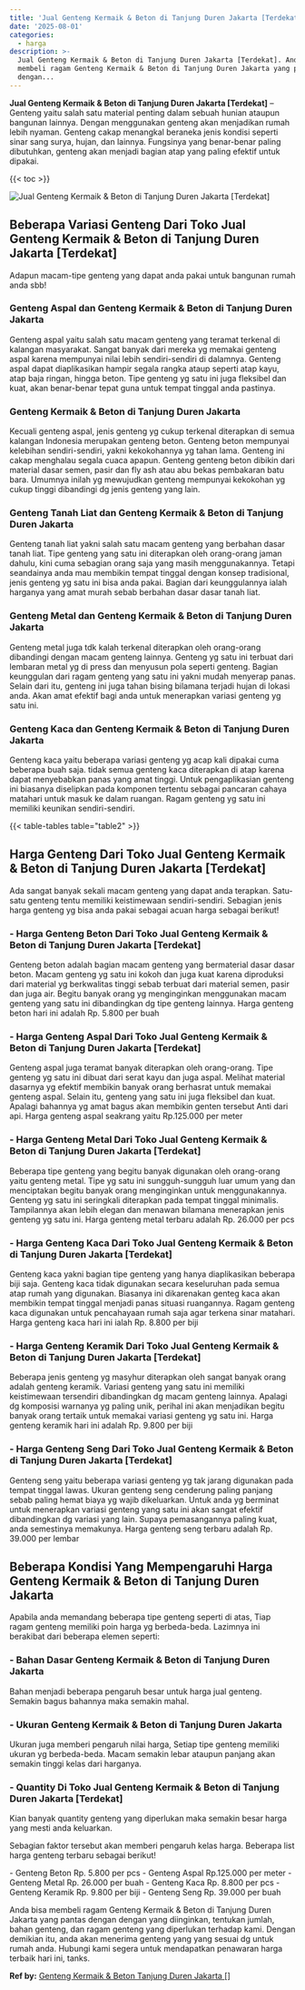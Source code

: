 ```yaml
---
title: 'Jual Genteng Kermaik & Beton di Tanjung Duren Jakarta [Terdekat]'
date: '2025-08-01'
categories:
  - harga
description: >-
  Jual Genteng Kermaik & Beton di Tanjung Duren Jakarta [Terdekat]. Anda bisa
  membeli ragam Genteng Kermaik & Beton di Tanjung Duren Jakarta yang pantas
  dengan...
---
```


**Jual Genteng Kermaik & Beton di Tanjung Duren Jakarta \[Terdekat\]** – Genteng yaitu salah satu material penting dalam sebuah hunian ataupun bangunan lainnya. Dengan menggunakan genteng akan menjadikan rumah lebih nyaman. Genteng cakap menangkal beraneka jenis kondisi seperti sinar sang surya, hujan, dan lainnya. Fungsinya yang benar-benar paling dibutuhkan, genteng akan menjadi bagian atap yang paling efektif untuk dipakai.

{{< toc >}}

![Jual Genteng Kermaik & Beton di Tanjung Duren Jakarta [Terdekat]](/images/genteng-minimalis-murah09.png)

## Beberapa Variasi Genteng Dari Toko Jual Genteng Kermaik & Beton di Tanjung Duren Jakarta \[Terdekat\]

Adapun macam-tipe genteng yang dapat anda pakai untuk bangunan rumah anda sbb!

### Genteng Aspal dan Genteng Kermaik & Beton di Tanjung Duren Jakarta

Genteng aspal yaitu salah satu macam genteng yang teramat terkenal di kalangan masyarakat. Sangat banyak dari mereka yg memakai genteng aspal karena mempunyai nilai lebih sendiri-sendiri di dalamnya. Genteng aspal dapat diaplikasikan hampir segala rangka ataup seperti atap kayu, atap baja ringan, hingga beton. Tipe genteng yg satu ini juga fleksibel dan kuat, akan benar-benar tepat guna untuk tempat tinggal anda pastinya.

### Genteng Kermaik & Beton di Tanjung Duren Jakarta

Kecuali genteng aspal, jenis genteng yg cukup terkenal diterapkan di semua kalangan Indonesia merupakan genteng beton. Genteng beton mempunyai kelebihan sendiri-sendiri, yakni kekokohannya yg tahan lama. Genteng ini cakap menghalau segala cuaca apapun. Genteng genteng beton dibikin dari material dasar semen, pasir dan fly ash atau abu bekas pembakaran batu bara. Umumnya inilah yg mewujudkan genteng mempunyai kekokohan yg cukup tinggi dibandingi dg jenis genteng yang lain.

### Genteng Tanah Liat dan Genteng Kermaik & Beton di Tanjung Duren Jakarta

Genteng tanah liat yakni salah satu macam genteng yang berbahan dasar tanah liat. Tipe genteng yang satu ini diterapkan oleh orang-orang jaman dahulu, kini cuma sebagian orang saja yang masih menggunakannya. Tetapi seandainya anda mau membikin tempat tinggal dengan konsep tradisional, jenis genteng yg satu ini bisa anda pakai. Bagian dari keunggulannya ialah harganya yang amat murah sebab berbahan dasar dasar tanah liat.

### Genteng Metal dan Genteng Kermaik & Beton di Tanjung Duren Jakarta

Genteng metal juga tdk kalah terkenal diterapkan oleh orang-orang dibandingi dengan macam genteng lainnya. Genteng yg satu ini terbuat dari lembaran metal yg di press dan menyusun pola seperti genteng. Bagian keunggulan dari ragam genteng yang satu ini yakni mudah menyerap panas. Selain dari itu, genteng ini juga tahan bising bilamana terjadi hujan di lokasi anda. Akan amat efektif bagi anda untuk menerapkan variasi genteng yg satu ini.

### Genteng Kaca dan Genteng Kermaik & Beton di Tanjung Duren Jakarta

Genteng kaca yaitu beberapa variasi genteng yg acap kali dipakai cuma beberapa buah saja. tidak semua genteng kaca diterapkan di atap karena dapat menyebabkan panas yang amat tinggi. Untuk pengaplikasian genteng ini biasanya diselipkan pada komponen tertentu sebagai pancaran cahaya matahari untuk masuk ke dalam ruangan. Ragam genteng yg satu ini memiliki keunikan sendiri-sendiri.

{{< table-tables table="table2" >}}

## Harga Genteng Dari Toko Jual Genteng Kermaik & Beton di Tanjung Duren Jakarta \[Terdekat\]

Ada sangat banyak sekali macam genteng yang dapat anda terapkan. Satu-satu genteng tentu memiliki keistimewaan sendiri-sendiri. Sebagian jenis harga genteng yg bisa anda pakai sebagai acuan harga sebagai berikut!

### \- Harga Genteng Beton Dari Toko Jual Genteng Kermaik & Beton di Tanjung Duren Jakarta \[Terdekat\]

Genteng beton adalah bagian macam genteng yang bermaterial dasar dasar beton. Macam genteng yg satu ini kokoh dan juga kuat karena diproduksi dari material yg berkwalitas tinggi sebab terbuat dari material semen, pasir dan juga air. Begitu banyak orang yg menginginkan menggunakan macam genteng yang satu ini dibandingkan dg tipe genteng lainnya. Harga genteng beton hari ini adalah Rp. 5.800 per buah

### \- Harga Genteng Aspal Dari Toko Jual Genteng Kermaik & Beton di Tanjung Duren Jakarta \[Terdekat\]

Genteng aspal juga teramat banyak diterapkan oleh orang-orang. Tipe genteng yg satu ini dibuat dari serat kayu dan juga aspal. Melihat material dasarnya yg efektif membikin banyak orang berhasrat untuk memakai genteng aspal. Selain itu, genteng yang satu ini juga fleksibel dan kuat. Apalagi bahannya yg amat bagus akan membikin genten tersebut Anti dari api. Harga genteng aspal seakrang yaitu Rp.125.000 per meter

### \- Harga Genteng Metal Dari Toko Jual Genteng Kermaik & Beton di Tanjung Duren Jakarta \[Terdekat\]

Beberapa tipe genteng yang begitu banyak digunakan oleh orang-orang yaitu genteng metal. Tipe yg satu ini sungguh-sungguh luar umum yang dan menciptakan begitu banyak orang menginginkan untuk menggunakannya. Genteng yg satu ini seringkali diterapkan pada tempat tinggal minimalis. Tampilannya akan lebih elegan dan menawan bilamana menerapkan jenis genteng yg satu ini. Harga genteng metal terbaru adalah Rp. 26.000 per pcs

### \- Harga Genteng Kaca Dari Toko Jual Genteng Kermaik & Beton di Tanjung Duren Jakarta \[Terdekat\]

Genteng kaca yakni bagian tipe genteng yang hanya diaplikasikan beberapa biji saja. Genteng kaca tidak digunakan secara keseluruhan pada semua atap rumah yang digunakan. Biasanya ini dikarenakan genteg kaca akan membikin tempat tinggal menjadi panas situasi ruangannya. Ragam genteng kaca digunakan untuk pencahayaan rumah saja agar terkena sinar matahari. Harga genteng kaca hari ini ialah Rp. 8.800 per biji

### \- Harga Genteng Keramik Dari Toko Jual Genteng Kermaik & Beton di Tanjung Duren Jakarta \[Terdekat\]

Beberapa jenis genteng yg masyhur diterapkan oleh sangat banyak orang adalah genteng keramik. Variasi genteng yang satu ini memiliki keistimewaan tersendiri dibandingkan dg macam genteng lainnya. Apalagi dg komposisi warnanya yg paling unik, perihal ini akan menjadikan begitu banyak orang tertaik untuk memakai variasi genteng yg satu ini. Harga genteng keramik hari ini adalah Rp. 9.800 per biji

### \- Harga Genteng Seng Dari Toko Jual Genteng Kermaik & Beton di Tanjung Duren Jakarta \[Terdekat\]

Genteng seng yaitu beberapa variasi genteng yg tak jarang digunakan pada tempat tinggal lawas. Ukuran genteng seng cenderung paling panjang sebab paling hemat biaya yg wajib dikeluarkan. Untuk anda yg berminat untuk menerapkan variasi genteng yang satu ini akan sangat efektif dibandingkan dg variasi yang lain. Supaya pemasangannya paling kuat, anda semestinya memakunya. Harga genteng seng terbaru adalah Rp. 39.000 per lembar

## Beberapa Kondisi Yang Mempengaruhi Harga Genteng Kermaik & Beton di Tanjung Duren Jakarta

Apabila anda memandang beberapa tipe genteng seperti di atas, Tiap ragam genteng memiliki poin harga yg berbeda-beda. Lazimnya ini berakibat dari beberapa elemen seperti:

### \- Bahan Dasar Genteng Kermaik & Beton di Tanjung Duren Jakarta

Bahan menjadi beberapa pengaruh besar untuk harga jual genteng. Semakin bagus bahannya maka semakin mahal.

### \- Ukuran Genteng Kermaik & Beton di Tanjung Duren Jakarta

Ukuran juga memberi pengaruh nilai harga, Setiap tipe genteng memiliki ukuran yg berbeda-beda. Macam semakin lebar ataupun panjang akan semakin tinggi kelas dari harganya.

### \- Quantity Di Toko Jual Genteng Kermaik & Beton di Tanjung Duren Jakarta \[Terdekat\]

Kian banyak quantity genteng yang diperlukan maka semakin besar harga yang mesti anda keluarkan.

Sebagian faktor tersebut akan memberi pengaruh kelas harga. Beberapa list harga genteng terbaru sebagai berikut!

\- Genteng Beton Rp. 5.800 per pcs - Genteng Aspal Rp.125.000 per meter - Genteng Metal Rp. 26.000 per buah - Genteng Kaca Rp. 8.800 per pcs - Genteng Keramik Rp. 9.800 per biji - Genteng Seng Rp. 39.000 per buah

Anda bisa membeli ragam Genteng Kermaik & Beton di Tanjung Duren Jakarta yang pantas dengan dengan yang diinginkan, tentukan jumlah, bahan genteng, dan ragam genteng yang diperlukan terhadap kami. Dengan demikian itu, anda akan menerima genteng yang yang sesuai dg untuk rumah anda. Hubungi kami segera untuk mendapatkan penawaran harga terbaik hari ini, tanks.

**Ref by:**  [Genteng Kermaik & Beton  Tanjung Duren Jakarta []](https://id.wikipedia.org/wiki/Genteng)
